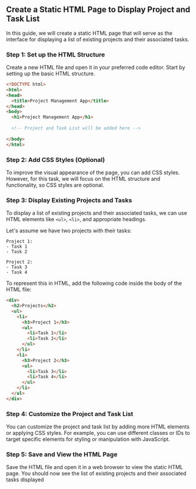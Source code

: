 

## Create a Static HTML Page to Display Project and Task List

In this guide, we will create a static HTML page that will serve as the interface for displaying a list of existing projects and their associated tasks.

### Step 1: Set up the HTML Structure

Create a new HTML file and open it in your preferred code editor. Start by setting up the basic HTML structure.

```html
<!DOCTYPE html>
<html>
<head>
  <title>Project Management App</title>
</head>
<body>
  <h1>Project Management App</h1>
  
  <!-- Project and Task List will be added here -->
  
</body>
</html>
```

### Step 2: Add CSS Styles (Optional)

To improve the visual appearance of the page, you can add CSS styles. However, for this task, we will focus on the HTML structure and functionality, so CSS styles are optional.

### Step 3: Display Existing Projects and Tasks

To display a list of existing projects and their associated tasks, we can use HTML elements like `<ul>`, `<li>`, and appropriate headings.

Let's assume we have two projects with their tasks:

```plaintext
Project 1:
- Task 1
- Task 2

Project 2:
- Task 3
- Task 4
```

To represent this in HTML, add the following code inside the body of the HTML file:

```html
<div>
  <h2>Projects</h2>
  <ul>
    <li>
      <h3>Project 1</h3>
      <ul>
        <li>Task 1</li>
        <li>Task 2</li>
      </ul>
    </li>
    <li>
      <h3>Project 2</h3>
      <ul>
        <li>Task 3</li>
        <li>Task 4</li>
      </ul>
    </li>
  </ul>
</div>
```

### Step 4: Customize the Project and Task List

You can customize the project and task list by adding more HTML elements or applying CSS styles. For example, you can use different classes or IDs to target specific elements for styling or manipulation with JavaScript.

### Step 5: Save and View the HTML Page

Save the HTML file and open it in a web browser to view the static HTML page. You should now see the list of existing projects and their associated tasks displayed 